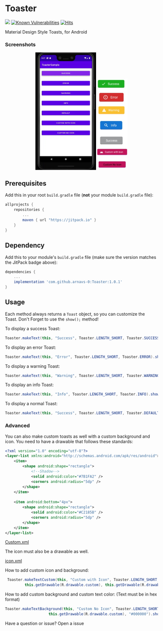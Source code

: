# Toaster
[![](https://jitpack.io/v/arnavs-0/Toaster.svg)](https://jitpack.io/#arnavs-0/Toaster)
[![Known Vulnerabilities](https://snyk.io/test/github/arnavs-0/Toaster/badge.svg)](https://snyk.io/test/github/arnavs-0/Toaster)
[![Hits](https://hits.seeyoufarm.com/api/count/incr/badge.svg?url=https%3A%2F%2Fgithub.com%2Farnavs-0%2FToaster&count_bg=%2379C83D&title_bg=%23555555&icon=&icon_color=%23E7E7E7&title=Views&edge_flat=false)](https://hits.seeyoufarm.com)



Material Design Style Toasts, for Android

### Screenshots

<div align="center">
	<img src="https://github.com/arnavs-0/Toaster/blob/main/art/toaster.gif?raw=true" width="200">
	<img src="https://github.com/arnavs-0/Toaster/blob/main/art/toastcollage.jpg?raw=true" width="100">
</div>

## Prerequisites

Add this in your root `build.gradle` file (**not** your module `build.gradle` file):

```gradle
allprojects {
	repositories {
		...
		maven { url "https://jitpack.io" }
	}
}
```

## Dependency

Add this to your module's `build.gradle` file (make sure the version matches the JitPack badge above):

```gradle
dependencies {
	...
	implementation 'com.github.arnavs-0:Toaster:1.0.1'
}
```

## Usage

Each method always returns a `Toast` object, so you can customize the Toast. Don't Forget to use the ``` show(); ``` method!

To display a success Toast:

``` java
Toaster.makeText(this, "Success", Toaster.LENGTH_SHORT, Toaster.SUCCESS).show();
```
To display an error Toast:

``` java
Toaster.makeText(this, "Error", Toaster.LENGTH_SHORT, Toaster.ERROR).show();
```
To display a warning Toast:

``` java
Toaster.makeText(this, "Warning", Toaster.LENGTH_SHORT, Toaster.WARNING).show();
```
To display an info Toast:

``` java
Toaster.makeText(this, "Info", Toaster.LENGTH_SHORT, Toaster.INFO).show();
```
To display a normal Toast:

``` java
Toaster.makeText(this, "Success", Toaster.LENGTH_SHORT, Toaster.DEFAULT).show();
```


### Advanced

You can also make custom toasts as well with a custom background and icon. You need to have a drawable that follows these standards:

``` xml
<?xml version="1.0" encoding="utf-8"?>
<layer-list xmlns:android="http://schemas.android.com/apk/res/android">
    <item>
        <shape android:shape="rectangle">
            <!--Shadow-->
            <solid android:color="#7B1FA2" />
            <corners android:radius="5dp" />
        </shape>
    </item>

    <item android:bottom="4px">
        <shape android:shape="rectangle">
            <solid android:color="#C2185B" />
            <corners android:radius="5dp" />
        </shape>
    </item>
</layer-list>
```
[Custom.xml](https://github.com/arnavs-0/Toaster/blob/main/app/src/main/res/drawable/custom.xml)

The icon must also be a drawable as well.

[icon.xml](https://github.com/arnavs-0/Toaster/blob/main/app/src/main/res/drawable/ic_baseline_android_24.xml)

How to add custom icon and background:

``` java
 Toaster.makeTextCustom(this, "Custom with Icon", Toaster.LENGTH_SHORT, 
         this.getDrawable(R.drawable.custom), this.getDrawable(R.drawable.ic_baseline_android_24)).show();
```

How to add custom background and custom text color: (Text must be in hex format)

``` java
Toaster.makeTextBackground(this, "Custom No Icon", Toaster.LENGTH_SHORT,
                    this.getDrawable(R.drawable.custom), "#000000").show();
```

Have a question or issue? Open a issue
 
